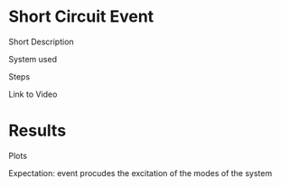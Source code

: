 # Short Circuit Event
Short Description

System used

Steps

Link to Video

# Results
Plots

Expectation: event procudes the excitation of the modes of the system
